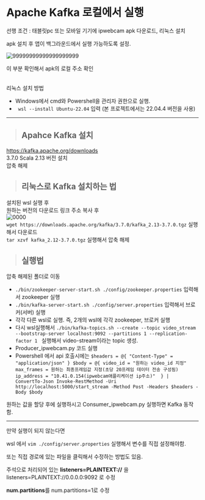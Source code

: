 <h1>Apache Kafka 로컬에서 실행</h1>
선행 조건 : 태블릿pc 또는 모바일 기기에 ipwebcam apk 다운로드, 리눅스 설치


apk 설치 후 앱이 백그라운드에서 실행 가능하도록 설정.

![99999999999999999999](https://github.com/user-attachments/assets/03403095-1f93-4abc-9fc6-f5342014c6e8)

이 부분 확인해서 apk의 로컬 주소 확인
</br>
</br>

리눅스 설치 방법 
  
 - Windows에서 cmd와 Powershell을 관리자 권한으로 실행.</br>
- ` wsl --install Ubuntu-22.04` 입력 (본 프로젝트에서는 22.04.4 버전을 사용)</br>

--------------------------

><h2>Apahce Kafka 설치</br>
https://kafka.apache.org/downloads</br>
3.7.0 Scala 2.13 버전 설치</br>
압축 해제</br>

><h2>리눅스로 Kafka 설치하는 법</h2>
설치된 wsl 실행 후</br>
원하는 버전의 다운로드 링크 주소 복사 후</br>
![0000](https://github.com/user-attachments/assets/0324ad39-7ce8-48d2-8bfb-1154f39c133c)</br>
 `wget https://downloads.apache.org/kafka/3.7.0/kafka_2.13-3.7.0.tgz` 실행해서 다운로드</br>
 `tar xzvf kafka_2.12-3.7.0.tgz` 실행해서 압축 해제</br> 

><h2>실행법</h2>
압축 해제된 폴더로 이동</br>
- `./bin/zookeeper-server-start.sh ./config/zookeeper.properties` 입력해서 zookeeper 실행</br>
- `./bin/kafka-server-start.sh ./config/server.properties` 입력해서 브로커(서버) 실행</br>
- 각각 다른 wsl로 실행. 즉, 2개의 wsl에 각각 zookeeper, 브로커 실행</br>
- 다시 wsl실행해서 `./bin/kafka-topics.sh --create --topic video_stream --bootstrap-server localhost:9092 --partitions 1 --replication-factor 1
` 실행해서 video-stream이라는 topic 생성.</br>
- Producer_ipwebcam.py 코드 실행
- Powershell 에서 api 호출시에는 ``` $headers = @{
     "Content-Type" = "application/json"
 }
 $body = @{
     video_id = "원하는 video_id 지정"
     max_frames = 원하는 최종프레임값 지정(초당 20프레임 데이터 전송 구성됨)
     ip_address = "10.41.0.154(ipwebcam애플리케이션 ip주소)" 
 } | ConvertTo-Json
 Invoke-RestMethod -Uri http://localhost:5000/start_stream -Method Post -Headers $headers -Body $body  ```</br>

 
 원하는 값을 할당 후에 실행하시고 Consumer_ipwebcam.py 실행하면 Kafka 동작함.
 
------
만약 실행이 되지 않는다면


wsl 에서 `vim ./config/server.properties` 실행해서 변수를 직접 설정해야함.

또는 직접 경로에 있는 파일을 클릭해서 수정하는 방법도 있음.

주석으로 처리되어 있는 **listeners=PLAINTEXT://** 을 listeners=PLAINTEXT://0.0.0.0:9092 로 수정

**num.partitions**를 num.partitions=1로 수정
